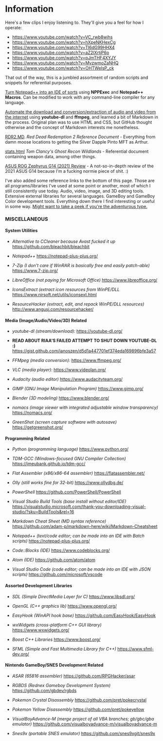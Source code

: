 # Information

Here's a few clips I enjoy listening to. They'll give you a feel for how I operate:

- https://www.youtube.com/watch?v=VC_rwb8wihs
- https://www.youtube.com/watch?v=hXpeNKHexCg
- https://www.youtube.com/watch?v=TI6dG99HHX4
- https://www.youtube.com/watch?v=aZ2lXrtjP6o
- https://www.youtube.com/watch?v=pJmTHF4XYJY
- https://www.youtube.com/watch?v=MvzwmoZaNHQ
- https://www.youtube.com/watch?v=OHTWeIsP_ck

That out of the way, this is a jumbled assortment of random scripts and snippets for referential purposes.

[Turn Notepad++ into an IDE of sorts](https://github.com/subvod/examples/blob/master/NPP-IDE.MD) using **NPPExec** and **Notepad++ Macros**. Can be modified to work with any command-line compiler for any language.

[Automate the download and conversion/extraction of audio and video from the internet](https://github.com/subvod/examples/blob/master/youtube-dl.MD) using **youtube-dl** and **ffmpeg**, and learned a bit of Markdown in the process. Original plan was to use HTML and CSS, but GitHub thought otherwise and the concept of Markdown interests me nonetheless.

[RDR2.MD](https://github.com/subvod/examples/blob/master/RDR2.MD). *Red Dead Redemption 2 Reference Document* - Everything from damn moose locations to getting the Silver Dapple Pinto MFT as Arthur.

[stats.html](https://github.com/subvod/examples/blob/master/stats.html) *Tom Clancy's Ghost Recon Wildlands* - Referential document containing weapon data, among other things.

[ASUS ROG Zephyrus G14 (2021) Review](https://github.com/subvod/examples/blob/master/2021-ASUS-ROG-Zephyrus-G14-GA401QM-Review.md) - A not-so-in-depth review of the 2021 ASUS G14 because I'm a fucking normie piece of shit. :)

I've also added some reference links to the bottom of this page. Those are all programs/libraries I've used at some point or another, most of which I still consistently use today. Audio, video, image, and 3D editing tools. Extensive external libraries for several languages. GameBoy and GameBoy Color development tools. Everything down there I find interesting or useful in some way. [Might want to take a peek if you're the adventurous type.](#miscellaneous)

### MISCELLANEOUS

#### System Utilities

- *Alternative to CCleaner because Avast fucked it up* https://github.com/bleachbit/bleachbit

- *Notepad++* https://notepad-plus-plus.org/

- *7-Zip (I don't care if WinRAR is basically free and easily patch-able)* https://www.7-zip.org/

- *LibreOffice (not paying for Microsoft Office)* https://www.libreoffice.org/

- *IconsExtract (extract icon resources from WinPE/DLL* https://www.nirsoft.net/utils/iconsext.html

- *ResourceHacker (extract, edit, and repack WinPE/DLL resources)* http://www.angusj.com/resourcehacker/

#### Media (Image/Audio/Video/3D) Related

- *youtube-dl (stream/download):* https://youtube-dl.org/

- **READ ABOUT RIAA'S FAILED ATTEMPT TO SHUT DOWN YOUTUBE-DL :)** https://gist.github.com/janoszen/d5d1a447701ef374eda169896bfe3a57

- *FFMpeg (media conversion):* https://www.ffmpeg.org/

- *VLC (media player):* https://www.videolan.org/

- *Audacity (audio editor)* https://www.audacityteam.org/

- *GIMP (GNU Image Manipulation Program)* https://www.gimp.org/

- *Blender (3D modeling)* https://www.blender.org/

- *nomacs (image viewer with integrated adjustable window transparency)* https://nomacs.org/

- *GreenShot (screen capture software with autosave)* https://getgreenshot.org/

#### Programming Related

- *Python (programming language)* https://www.python.org/

- *TDM-GCC (Windows-focused GNU Compiler Collection)* https://jmeubank.github.io/tdm-gcc/

- *Flat Assembler (x86/x86-64 assembler)* https://flatassembler.net/

- *Olly (still works fine for 32-bit)* https://www.ollydbg.de/

- *PowerShell* https://github.com/PowerShell/PowerShell

- *Visual Studio Build Tools (base install without editor/IDE)* https://visualstudio.microsoft.com/thank-you-downloading-visual-studio/?sku=BuildTools&rel=16

- *Markdown Cheat Sheet (MD syntax reference)* https://github.com/adam-p/markdown-here/wiki/Markdown-Cheatsheet

- *Notepad++ (text/code editor; can be made into an IDE with Batch scripts)* https://notepad-plus-plus.org/

- *Code::Blocks (IDE)* https://www.codeblocks.org/

- *Atom (IDE)* https://github.com/atom/atom

- *Visual Studio Code (code editor; can be made into an IDE with JSON scripts)* https://github.com/microsoft/vscode

#### Assorted Development Libraries

- *SDL (Simple DirectMedia Layer for C)* https://www.libsdl.org/

- *OpenGL (C++ graphics lib)* https://www.opengl.org/

- *EasyHook (WinAPI hook base)* https://github.com/EasyHook/EasyHook

- *wxWidgets (cross-platform C++ GUI library)* https://www.wxwidgets.org/

- *Boost C++ Libraries* https://www.boost.org/

- *SFML (Simple and Fast Multimedia Library for C++)* https://www.sfml-dev.org/

#### Nintendo GameBoy/SNES Development Related

- *ASAR (65816 assembler)* https://github.com/RPGHacker/asar

- *RGBDS (Rednex Gameboy Development System)* https://github.com/gbdev/rgbds

- *Pokemon Crystal Disassembly* https://github.com/pret/pokecrystal

- *Pokemon Yellow Disassembly* https://github.com/pret/pokeyellow

- *VisualBoyAdvance-M (merge project of all VBA branches; gb/gbc/gba emulator)* https://github.com/visualboyadvance-m/visualboyadvance-m

- *Snes9x (portable SNES emulator)* https://github.com/snes9xgit/snes9x
